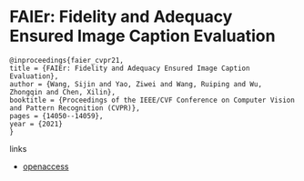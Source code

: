 # FAIEr: Fidelity and Adequacy Ensured Image Caption Evaluation

```
@inproceedings{faier_cvpr21,
title = {FAIEr: Fidelity and Adequacy Ensured Image Caption Evaluation},
author = {Wang, Sijin and Yao, Ziwei and Wang, Ruiping and Wu, Zhongqin and Chen, Xilin},
booktitle = {Proceedings of the IEEE/CVF Conference on Computer Vision and Pattern Recognition (CVPR)},
pages = {14050--14059},
year = {2021}
}
```
links
- [openaccess](http://openaccess.thecvf.com//content/CVPR2021/html/Wang_FAIEr_Fidelity_and_Adequacy_Ensured_Image_Caption_Evaluation_CVPR_2021_paper.html)
